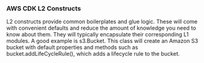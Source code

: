 ### AWS CDK L2 Constructs

L2 constructs provide common boilerplates and glue logic. These will come with convenient defaults and reduce the amount of knowledge you need to know about them. They will typically encapsulate their corresponding L1 modules. A good example is s3.Bucket. This class will create an Amazon S3 bucket with default properties and methods such as bucket.addLifeCycleRule(), which adds a lifecycle rule to the bucket.
